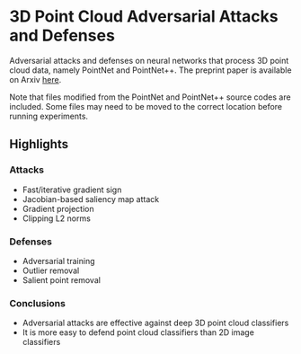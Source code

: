 # 3D Point Cloud Adversarial Attacks and Defenses
Adversarial attacks and defenses on neural networks that process 3D point cloud data, namely PointNet and PointNet++. The preprint paper is available on Arxiv [here](https://arxiv.org/abs/1901.03006).

Note that files modified from the PointNet and PointNet++ source codes are included. Some files may need to be moved to the correct location before running experiments.

## Highlights
### Attacks
- Fast/iterative gradient sign
- Jacobian-based saliency map attack
- Gradient projection
- Clipping L2 norms
### Defenses
- Adversarial training
- Outlier removal
- Salient point removal
### Conclusions
- Adversarial attacks are effective against deep 3D point cloud classifiers
- It is more easy to defend point cloud classifiers than 2D image classifiers
